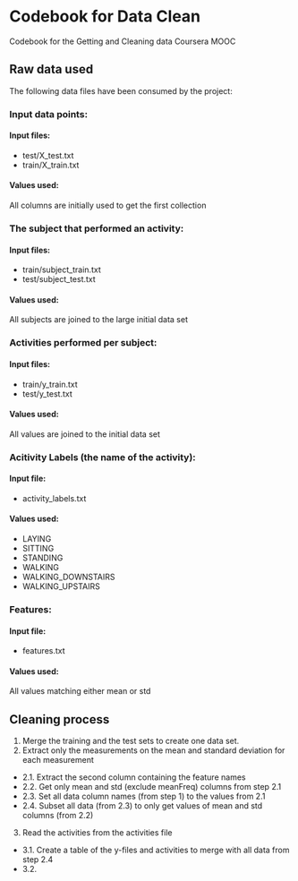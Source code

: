 # Codebook for Data Clean
Codebook for the Getting and Cleaning data Coursera MOOC

## Raw data used

The following data files have been consumed by the project:
### Input data points: 
#### Input files:
- test/X_test.txt
- train/X_train.txt

#### Values used:
All columns are initially used to get the first collection

### The subject that performed an activity:
#### Input files:
- train/subject_train.txt
- test/subject_test.txt

#### Values used:
All subjects are joined to the large initial data set

### Activities performed per subject:
#### Input files:
- train/y_train.txt
- test/y_test.txt

#### Values used:
All values are joined to the initial data set

### Acitivity Labels (the name of the activity):
#### Input file:
- activity_labels.txt

#### Values used:
- LAYING
- SITTING
- STANDING
- WALKING
- WALKING_DOWNSTAIRS
- WALKING_UPSTAIRS

### Features:
#### Input file:
- features.txt
 
#### Values used:
All values matching either mean or std


## Cleaning process
1. Merge the training and the test sets to create one data set.
2. Extract only the measurements on the mean and standard deviation for each measurement
 - 2.1. Extract the second column containing the feature names
 - 2.2. Get only mean and std (exclude meanFreq) columns from step 2.1
 - 2.3. Set all data column names (from step 1) to the values from 2.1
 - 2.4. Subset all data (from 2.3) to only get values of mean and std columns (from 2.2)

3. Read the activities from the activities file
- 3.1. Create a table of the y-files and activities to merge with all data from step 2.4
- 3.2. 

